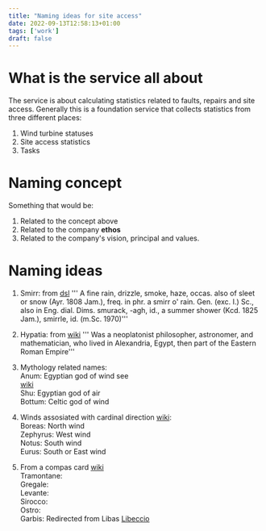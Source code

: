 ```yaml
---
title: "Naming ideas for site access"
date: 2022-09-13T12:58:13+01:00
tags: ['work']
draft: false
---
```


# What is the service all about

The service is about calculating statistics related to faults, repairs and site
access. Generally this is a foundation service that collects statistics from
three different places:
1. Wind turbine statuses
2. Site access statistics
3. Tasks

# Naming concept

Something that would be:
1. Related to the concept above
2. Related to the company __ethos__ 
3. Related to the company's vision, principal and values. 

# Naming ideas

1. Smirr: from [dsl](https://www.dsl.ac.uk/entry/snd/smirr_n1_v) ''' A fine
   rain, drizzle, smoke, haze, occas. also of sleet or snow (Ayr. 1808 Jam.),
   freq. in phr. a smirr o' rain. Gen. (exc. I.) Sc., also in Eng. dial. Dims.
   smurack, -agh, id., a summer shower (Kcd. 1825 Jam.), smirrle, id. (m.Sc.
   1970)'''

2. Hypatia: from [wiki](https://en.wikipedia.org/wiki/Hypatia) ''' Was a
   neoplatonist philosopher, astronomer, and mathematician, who lived in
   Alexandria, Egypt, then part of the Eastern Roman Empire'''

3. Mythology related names:\
        Anum: Egyptian god of wind see\
        [wiki](https://en.wikipedia.org/wiki/List_of_wind_deities)\
        Shu: Egyptian god of air\
        Bottum: Celtic god of wind

4. Winds assosiated with cardinal direction
   [wiki](https://en.wikipedia.org/wiki/Classical_compass_winds):\
        Boreas: North wind\
        Zephyrus: West wind\
        Notus: South wind\
        Eurus: South or East wind

5. From a compas card
   [wiki](https://el.wikipedia.org/wiki/%CE%86%CE%BD%CE%B5%CE%BC%CE%BF%CF%82)\
        Tramontane:\
        Gregale:\
        Levante:\
        Sirocco:\
        Ostro:\
        Garbis: Redirected from Libas [Libeccio](https://en.wikipedia.org/wiki/Libeccio)

